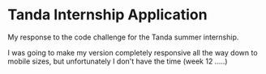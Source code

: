 # Tanda Internship Application

My response to the code challenge for the Tanda summer internship.

I was going to make my version completely responsive all the way down to mobile sizes, but unfortunately I don't have the time (week 12 .....)
